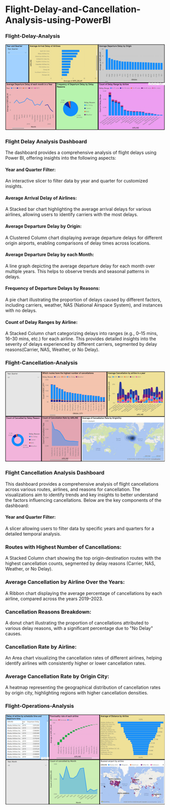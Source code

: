 # Flight-Delay-and-Cancellation-Analysis-using-PowerBI


### Flight-Delay-Analysis
![GitHub logo](Delay_Analysis.jpeg)


### Flight Delay Analysis Dashboard
The dashboard provides a comprehensive analysis of flight delays using Power BI, offering insights into the following aspects:

#### Year and Quarter Filter:

An interactive slicer to filter data by year and quarter for customized insights.
#### Average Arrival Delay of Airlines:

A Stacked bar chart highlighting the average arrival delays for various airlines, allowing users to identify carriers with the most delays.
#### Average Departure Delay by Origin:

A Clustered Column chart displaying average departure delays for different origin airports, enabling comparisons of delay times across locations.
#### Average Departure Delay by each Month:

A line graph depicting the average departure delay for each month over multiple years. This helps to observe trends and seasonal patterns in delays.
#### Frequency of Departure Delays by Reasons:

A pie chart illustrating the proportion of delays caused by different factors, including carriers, weather, NAS (National Airspace System), and instances with no delays.
#### Count of Delay Ranges by Airline:

A Stacked Column chart categorizing delays into ranges (e.g., 0–15 mins, 16–30 mins, etc.) for each airline. This provides detailed insights into the severity of delays experienced by different carriers, segmented by delay reasons(Carrier, NAS, Weather, or No Delay).



### Flight-Cancellation-Analysis 
![GitHub logo](Cancellation_Analysis.jpeg)


### Flight Cancellation Analysis Dashboard
This dashboard provides a comprehensive analysis of flight cancellations across various routes, airlines, and reasons for cancellation. The visualizations aim to identify trends and key insights to better understand the factors influencing cancellations. Below are the key components of the dashboard:

#### Year and Quarter Filter:
A slicer allowing users to filter data by specific years and quarters for a detailed temporal analysis.

### Routes with Highest Number of Cancellations:
A Stacked Column chart showing the top origin-destination routes with the highest cancellation counts, segmented by delay reasons (Carrier, NAS, Weather, or No Delay).

### Average Cancellation by Airline Over the Years:
A Ribbon chart displaying the average percentage of cancellations by each airline, compared across the years 2019–2023.

### Cancellation Reasons Breakdown:
A donut chart illustrating the proportion of cancellations attributed to various delay reasons, with a significant percentage due to "No Delay" causes.

### Cancellation Rate by Airline:
An Area chart visualizing the cancellation rates of different airlines, helping identify airlines with consistently higher or lower cancellation rates.

### Average Cancellation Rate by Origin City:
A heatmap representing the geographical distribution of cancellation rates by origin city, highlighting regions with higher cancellation densities.

### Flight-Operations-Analysis
![GitHub logo](Flight_Operations_Analysis.jpeg)
